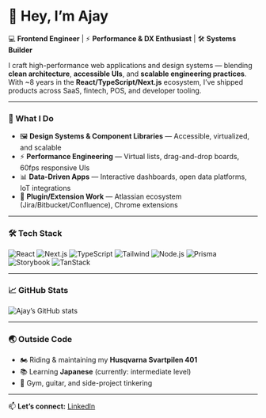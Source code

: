 # 👋 Hey, I’m Ajay

💻 **Frontend Engineer** | ⚡ **Performance & DX Enthusiast** | 🛠 **Systems Builder**

I craft high-performance web applications and design systems — blending **clean architecture**, **accessible UIs**, and **scalable engineering practices**.  
With ~8 years in the **React/TypeScript/Next.js** ecosystem, I’ve shipped products across SaaS, fintech, POS, and developer tooling.

---

### 🚀 What I Do
- 🖼 **Design Systems & Component Libraries** — Accessible, virtualized, and scalable  
- ⚡ **Performance Engineering** — Virtual lists, drag-and-drop boards, 60fps responsive UIs  
- 📊 **Data-Driven Apps** — Interactive dashboards, open data platforms, IoT integrations  
- 🧩 **Plugin/Extension Work** — Atlassian ecosystem (Jira/Bitbucket/Confluence), Chrome extensions  

---

### 🛠 Tech Stack
![React](https://img.shields.io/badge/React-20232A?style=flat&logo=react&logoColor=61DAFB)
![Next.js](https://img.shields.io/badge/Next.js-000000?style=flat&logo=nextdotjs&logoColor=white)
![TypeScript](https://img.shields.io/badge/TypeScript-3178C6?style=flat&logo=typescript&logoColor=white)
![Tailwind](https://img.shields.io/badge/Tailwind-38B2AC?style=flat&logo=tailwindcss&logoColor=white)
![Node.js](https://img.shields.io/badge/Node.js-43853D?style=flat&logo=node.js&logoColor=white)
![Prisma](https://img.shields.io/badge/Prisma-0C344B?style=flat&logo=prisma&logoColor=white)
![Storybook](https://img.shields.io/badge/Storybook-FF4785?style=flat&logo=storybook&logoColor=white)
![TanStack](https://img.shields.io/badge/TanStack_Query-FF4154?style=flat&logo=react-query&logoColor=white)

---

### 📈 GitHub Stats
![Ajay’s GitHub stats](https://github-readme-stats.vercel.app/api?username=iamjayk&show_icons=true&theme=radical)

---

### 🌏 Outside Code
- 🏍️ Riding & maintaining my **Husqvarna Svartpilen 401**  
- 📚 Learning **Japanese** (currently: intermediate level)  
- 💪 Gym, guitar, and side-project tinkering  

---

📫 **Let’s connect:** [LinkedIn](https://www.linkedin.com/in/ajay-kumar-62932a21/)
